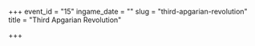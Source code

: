 +++
event_id = "15"
ingame_date = ""
slug = "third-apgarian-revolution"
title = "Third Apgarian Revolution"

+++


